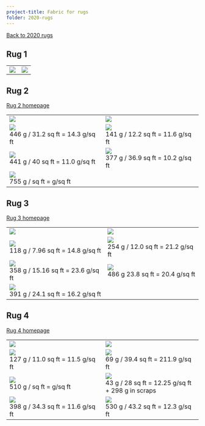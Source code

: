 ```yaml
---
project-title: Fabric for rugs
folder: 2020-rugs
---
```


[Back to 2020 rugs](2020-rugs.html)

## Rug 1
<table>
	<tr><td><img class="table-img" src="img/2020-rug1-fabric.jpg" /></td><td><img class="table-img" src="img/2020-rug1-fabric-bw.jpg" /></td></tr>
</table>

## Rug 2
[Rug 2 homepage](2020-rugs-2.html)
<table>
	<tr><td><img class="table-img" src="img/IMG_1041.jpg" /></td><td><img class="table-img" src="img/IMG_1041-bw.jpg" /></td></tr>
	<tr><td><img class="table-img" src="img/green-boats.jpg" /><br />446 g / 31.2 sq ft = 14.3 g/sq ft</td>
	<td><img class="table-img" src="img/byzantine.jpg" /><br />141 g / 12.2 sq ft = 11.6 g/sq ft</td></tr>
	<tr><td><img class="table-img" src="img/yellow&flowers.jpg" /><br />441 g / 40 sq ft = 11.0 g/sq ft</td>
	<td><img class="table-img" src="img/peach-sheet.jpg" /><br />377 g / 36.9 sq ft = 10.2 g/sq ft</td></tr>
	<tr><td><img class="table-img" src="img/yellow-sheet.jpg" /><br />755 g / sq ft = g/sq ft</td></tr>
</table>

## Rug 3
[Rug 3 homepage](2020-rugs-3.html)
<table>
	<tr><td><img class="table-img" src="img/IMG_1038.jpg" /></td><td><img class="table-img" src="img/IMG_1038-bw.jpg" /></td></tr>
	<tr><td><img class="table-img" src="img/beige1.jpg" /><br />118 g / 7.96 sq ft = 14.8 g/sq ft</td>
	<td><img class="table-img" src="img/beige2.jpg" /><br />254 g / 12.0 sq ft = 21.2 g/sq ft</td></tr>
	<tr><td><img class="table-img" src="img/fish.jpg" /><br />358 g / 15.16 sq ft = 23.6 g/sq ft</td>
	<td><img class="table-img" src="img/purple-bird.jpg" /><br />486 g 23.8 sq ft = 20.4 g/sq ft</td></tr>
	<tr><td><img class="table-img" src="img/zebra.jpg" /><br />391 g / 24.1 sq ft = 16.2 g/sq ft</td></tr>
</table>

## Rug 4
[Rug 4 homepage](2020-rugs-4.html)
<table>
	<tr><td><img class="table-img" src="img/IMG_1044.jpg" /></td><td><img class="table-img" src="img/IMG_1044-bw.jpg" /></td></tr>
	<tr><td><img class="table-img" src="img/green-gold-dots.jpg" /><br />127 g / 11.0 sq ft = 11.5 g/sq ft</td>
	<td><img class="table-img" src="img/green-snowflakes.jpg" /><br />69 g / 39.4 sq ft = 211.9 g/sq ft</td></tr>
	<tr><td><img class="table-img" src="img/green-trees.jpg" /><br />510 g / sq ft = g/sq ft</td>
	<td><img class="table-img" src="img/holly.jpg" /><br />43 g / 28 sq ft = 12.25 g/sq ft<br />+ 298 g in scraps</td></tr>
	<tr><td><img class="table-img" src="img/red-trees.jpg" /><br />398 g / 34.3 sq ft = 11.6 g/sq ft</td>
	<td><img class="table-img" src="img/white-gold.jpg" /><br />530 g / 43.2 sq ft = 12.3 g/sq ft</td></tr>
</table>